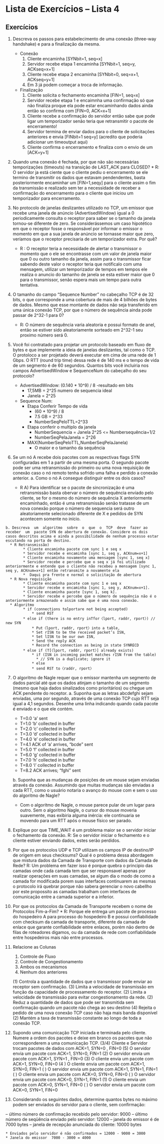 # Lista de Exercícios – Lista 4

## Exercícios

  1. Descreva os passos para estabelecimento de uma conexão (three-way handshake) e para a finalização da mesma.
     * Conexão
        1. Cliente encaminha [SYNbit=1, seq=x]
        2. Servidor recebe etapa 1 encaminha [SYNbit=1, seq=y, ACKseq=x+1]
        3. Cliente recebe etapa 2 encaminha [SYNbit=0, seq=x+1, ACKseq=y+1]
        4. Em 3 já podem começar a troca de informação.
     * Finalização 
        1. Cliente solicita o fechamento encaminha [FIN=1, seq=x] 
        2. Servidor recebe etapa 1 e encaimnha uma confirmação só que não finaliza proque ela pode estar encaminhando dados ainda então so confirma com [FIN=0, ACK=x+1]
        3. Cliente recebe a confirmação do servidor então sabe que pode ligar um temporizador senão teria que retransmitir o pacote de encerramento!
        4. Servidor termina de enviar dados para o cliente de solicitações anteriores e envia [FINbit=1 seq=y] (acredito que poderia adicionar um timeoutput aqui)
        5. Cliente confirma o encerramento e finaliza com o envio de um [ACK=y+1]
 
  2. Quando uma conexão é fechada, por que não são necessárias temporizações (timeouts) na transição de LAST_ACK para CLOSED? 
    * R: O servidor ja está ciente que o cliente pediu o encerramento se ele termino de transmitir os dados que estavam pendendentes, basta posteriormente encaminhar um [FIN=1,seqy] para o cliente assim o fim da transmissão e realizado sem ter a necessidade de receber a confirmação do encerramento para o cliente que iniciou um temporizador para encerramento.

  3. No  protocolo  de  janelas  deslizantes  utilizado  no  TCP,  um  emissor  que  recebe  uma  janela de anúncio (AdvertisedWindow) igual a 0 periodicamente consulta o receptor para saber se o  tamanho  da  janela  tornou-se  diferente  de  zero.  Se  considerássemos  um  caso  hipotético em  que  o  receptor  fosse  o  responsável  por  informar o  emissor  o  momento  em  que  a  sua janela  de  anúncio  se  tornasse  maior  que  zero,  veríamos  que  o  receptor  precisaria  de  um temporizador extra. Por quê?
        * R : O receptor teria a necessidade de alertar o transmissor o momento que o ele se encontrasse com um valor de janela maior que 0 ou outro tamanho da janela, assim para o transmissor ficar sabendo deste valor o receptor teria que notificalo com uma mensagem,  utilizar um temporizador de tempos em tempos ele realiza o anuncio do tamanho de janela se esta estiver maior que 0 para o transmissor, senão espera mais um tempo para outra tentativa.  

  4. O  tamanho  do  campo  “Sequence  Number”  no  cabeçalho  TCP  é  de  32  bits,  o  que corresponde  a  uma  cobertura  de  mais  de  4  bilhões  de  bytes  de  dados.  Mesmo  que  esse montante de dados não seja transferido em uma única conexão TCP, por que o número de sequência ainda pode passar de 2^32-1 para 0?
      * R: O número de sequência varia aleatoria e possui formato de anel, então se estiver sido aleatoriamente sorteado em 2^32-1 seu proximo número será 0.   

  5. Você  foi  contratado  para  projetar  um  protocolo  baseado  em  fluxo  de  bytes  e  que implemente  a  ideia  de  janelas  deslizantes,  tal  como  o  TCP.  O  protoloco  a  ser  projetado deverá executar em cima de uma rede de 1 Gbps. O RTT (round trip time) dessa rede é de 140  ms  e  o  tempo  de  vida de  um  segmento  é  de  60  segundos.  Quantos  bits  você  incluiria nos campos AdvertisedWindow e SequenceNum do cabeçalho do seu protocolo?
      * AdvertisedWindow: (0.140 * 10^9) / 8 -resultado em bits
         * 17,5MB = 2^25 numero de sequencia ideal
         * Janela = 2^25
      * Sequence Num: 
        * Etapa Conferir Tempo de vida
          * (60 * 10^9) / 8
          * 7.5 GB = 2^33 
          * NumberSeqPeloTTL=2^33
        * Etapa conferir o multiplo da janela
          * NumberSequencia = Janela 2^25 <= Numbersequência+1/2
          * NumberSeqPelaJanela = 2^26
        * MAX(NumberSeqPeloTTL,NumberSeqPelaJanela) 
          * O maior e o tamanho da sequência 

  6.  Se um nó A recebe dois pacotes com as respectivas flags SYN configuradas em 1 a partir de  uma  mesma  porta.  O  segundo  pacote  pode  ser  uma  retransmissão  do  primeiro  ou  uma nova requisição de conexão caso o nó remoto tenha sofrido uma falha e perdido a conexão anterior. 
    a. Como o nó A consegue distinguir entre os dois casos? 
      * R A) Para identificar se o pacote de sincronização é uma retransmissão basta obervar o número de sequência enviado pelo cliente, se for o mesmo do número de sequência X anteriormente encaminhado,  então é uma retransmissão senão tratasse de um nova conexão porque o número de sequencia será outro aleatoriamente selecionado diferente de X e pedidos de SYN acontecem somente no início.
          
           
    b. Descreva  um  algoritmo  sobre  o  que  o  TCP  deve  fazer ao  receber  um  pacote SYN de abertura de conexão. Considere os dois casos descritos acima e ainda a possibilidade de nenhum processo estar escutando na porta de destino. 
      * R Retransmissão)
            * Cliente encaminha pacote com sync 1 e seq x
            * Servidor recebe e encaminha [sync 1, seq y, ACKnum=x+1]
            * Cliente encaminha novamente uma mensagem [sync 1, seq x]
            * Servidor recebe e percebe que o seq x já foi utilizado anteriormente e entende que o cliente não recebeu a mensagem [sync 1, seq y, ACKnum=x+1] então retransmite a novamente ela
            *  Daqui pra frente e normal o solicitação de abertura
      * R Nova requisição
            * Cliente encaminha pacote com sync 1 e seq x
            * Servidor recebe e encaminha [sync 1, seq y, ACKnum=x+1].
            * Cliente encaminha pacote [sync 1, seq k].
            * Servidor recebe e percebe que o número de sequência não é o anteriormente armazenado e assim sabe que é uma nova conexão.
      * Algoritmo
            * if (connections tolportare not being accepted)
                * send RST
            * else if (there is no entry inTfor〈lport, raddr, rport〉) // new SYN
                * Put〈lport, raddr, rport〉into a table,
                * Set rISN to be the received packet’s ISN,
                * Set lISN to be our own ISN,
                * Send the reply ACK
                * Record the connection as being in state SYNRECD
            * else if (T[〈lport, raddr, rport〉] already exists)
                * if (ISN in incoming packet matches rISN from the table)
                  * // SYN is a duplicate; ignore it
                * else
                * send RST to〈raddr, rport〉

  7. O  algoritmo  de  Nagle  requer  que  o  emissor  mantenha um  segmento  de  dados  parcial  até que os dados atinjam o tamanho de um segmento (mesmo que haja dados sinalizados como prioritários) ou chegue um ACK pendente do receptor. 
     a. Suponha  que  as  letras abcdefghi  sejam  enviadas,  uma  por  segundo,  através de  uma  conexão TCP  cujo  RTT  seja  igual a  4,1  segundos.  Desenhe  uma  linha indicando quando cada pacote é enviado e o que ele contém. 
      * T=0.0  ‘a’ sent
      * T=1.0  ‘b’ collected in buffer
      * T=2.0  ‘c’ collected in buffer
      * T=3.0  ‘d’ collected in buffer
      * T=4.0  ‘e’ collected in buffer
      * T=4.1  ACK of ‘a’ arrives, “bcde” sent
      * T=5.0  ‘f’ collected in buffer
      * T=6.0  ‘g’ collected in buffer
      * T=7.0  ‘h’ collected in buffer
      * T=8.0  ‘i’ collected in buffer
      * T=8.2  ACK arrives; “fghi” sent
       
     b. Suponha que as mudanças de posições de um mouse sejam enviadas através da conexão. Assumindo que muitas mudanças são enviadas a cada RTT, como o usuário notaria o avanço do mouse com e sem o uso do algoritmo de Nagle?
      * Com o algoritmo de Nagle, o mouse parece pular de um lugar para outro. Sem o algoritmo Nagle, o cursor do mouse moveria suavemente, mas exibiria alguma inércia: ele continuaria se movendo para um RTT após o mouse físico ser parado.
  
  8. Explique por que TIME_WAIT é um problema maior se o servidor iniciar o fechamento da conexão.
    R: Se o servidor iniciar o fechamento e o cliente estiver enviando dados, estes serão perdidos.   

  9.  Por que os protocolos UDP e TCP utilizam os campos IP de destino/IP de origem em seus checksums? Qual é o problema dessa abordagem que mistura dados da Camada de Transporte com dados da Camada de Rede? 
      R: Um problema em fazer isso é porque quebra o principio das camadas onde cada camada tem que ser responsavel apenas por realizar operações em suas camadas, se algum dia o modo de como a camada for modificada porem suas interfaces continuarem as mesmas o protocolo irá quebrar porque não sabera gerenciar o novo cabellho por este propossito as camadas trabalham com interfaces de comunicação entre a camada superior e a inferior.  
      
  
  10. Por que os protocolos da Camada de Transporte recebem o nome de Protocolos Fim-a-Fim?
    * R: Porque ele entrega um pacote de processo do hospedeiro A para processo do hospedeiro B e possui confiabilidade com checksum da camada de transporte, diferente da camada de enlace que garante confiabilidade entre enlaces, porém não dentro de filas de roteadores digamos, ou da camada de rede com confiabilidade entre hospedeiros mais não entre processos. 


  11. Relacione as Colunas

      1.  Controle de Fluxo
      2.  Controle de Congestionamento
      3.  Ambos os mecanismos
      4.  Nenhum dos anteriores
      
      (1) Controla a quantidade de dados que o transmissor pode enviar ao receptor sem confirmação.
      (3) Limita a velocidade de transmissão em função da capacidade de processamento do receptor.
      (2) Limita a velocidade de transmissão para evitar congestionamento da rede.
      (2) Reduz a quantidade de dados que pode ser transmitida sem confirmação quando um pacote não chega ao seu destino
      (4) Rejeita o pedido de uma nova conexão TCP caso não haja mais banda disponível
      (2) Mantém a taxa de transmissão constante ao longo de toda a conexão TCP.

  12. Supondo uma comunicação TCP iniciada e terminada pelo cliente. Numere a ordem dos pacotes e deixe em branco os pacotes que não corresponderem a uma comunicação TCP.
      (3/4) Cliente e Servidor trocam pacotes de dados com ACK=1, SYN=0 , FIN=0
      (5) O servidor envia um pacote com ACK=1, SYN=0, FIN=1
      (2) O servidor envia um pacote com ACK=1, SYN=1 , FIN=0
      (3) O cliente envia um pacote com ACK=1, SYN=0, FIN=0
      (4 ) O cliente envia um pacote com ACK=1, SYN=0, FIN=1
      ( ) O servidor envia um pacote com ACK=1, SYN=1, FIN=1
      ( ) O cliente envia um pacote com ACK=0, SYN=0, FIN=0
      ( ) O servidor envia um pacote com ACK=0, SYN=1, FIN=1
      (1) O cliente envia um pacote com ACK=0, SYN=1, FIN=0
      ( ) O servidor envia um pacote com ACK=0, SYN=1, FIN=0

  13) Considerando os seguintes dados, determine quantos bytes no máximo podem ser enviados
  do servidor para o cliente, sem confirmação:

  – último número de confirmação recebido pelo servidor: 9000
  – último número de seqüência enviado pelo servidor: 12000
  – janela do emissor é de 7000 bytes
  – janela de recepção anunciada do cliente: 10000 bytes
  
    * Enviados pelo servidor é não confirmados = 12000 - 9000 = 3000
    * Janela do emissor  7000 - 3000 = 4000